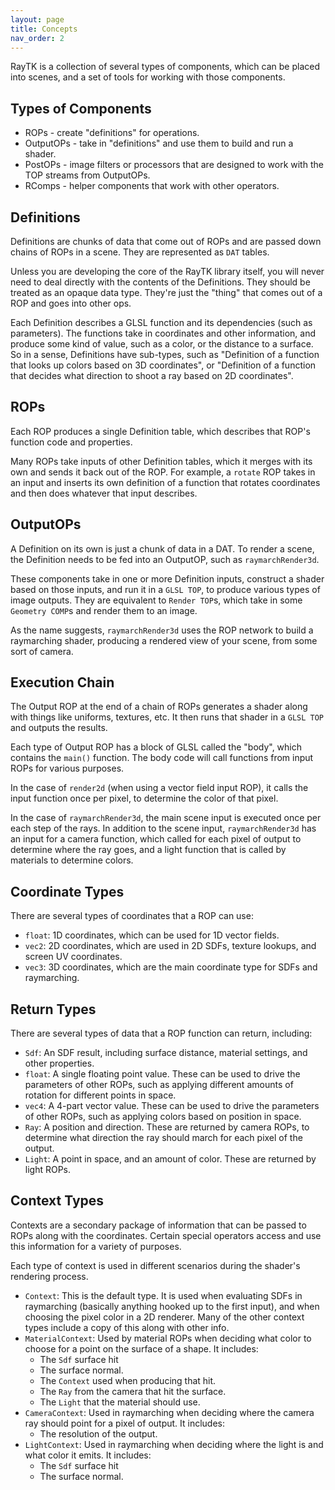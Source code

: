```yaml
---
layout: page
title: Concepts
nav_order: 2
---
```


RayTK is a collection of several types of components, which can be placed into scenes, and a set of tools for working with those components.

## Types of Components

* ROPs - create "definitions" for operations.
* OutputOPs - take in "definitions" and use them to build and run a shader.
* PostOPs - image filters or processors that are designed to work with the TOP streams from OutputOPs.
* RComps - helper components that work with other operators.

## Definitions

Definitions are chunks of data that come out of ROPs and are passed down chains of ROPs in a scene. They are represented as `DAT` tables.

Unless you are developing the core of the RayTK library itself, you will never need to deal directly with the contents of the Definitions. They should be treated as an opaque data type. They're just the "thing" that comes out of a ROP and goes into other ops.

Each Definition describes a GLSL function and its dependencies (such as parameters). The functions take in coordinates and other information, and produce some kind of value, such as a color, or the distance to a surface. So in a sense, Definitions have sub-types, such as "Definition of a function that looks up colors based on 3D coordinates", or "Definition of a function that decides what direction to shoot a ray based on 2D coordinates".

## ROPs

Each ROP produces a single Definition table, which describes that ROP's function code and properties.

Many ROPs take inputs of other Definition tables, which it merges with its own and sends it back out of the ROP. For example, a `rotate` ROP takes in an input and inserts its own definition of a function that rotates coordinates and then does whatever that input describes.

## OutputOPs

A Definition on its own is just a chunk of data in a DAT. To render a scene, the Definition needs to be fed into an OutputOP, such as `raymarchRender3d`.

These components take in one or more Definition inputs, construct a shader based on those inputs, and run it in a `GLSL TOP`, to produce various types of image outputs. They are equivalent to `Render TOP`s, which take in some `Geometry COMP`s and render them to an image.

As the name suggests, `raymarchRender3d` uses the ROP network to build a raymarching shader, producing a rendered view of your scene, from some sort of camera.

## Execution Chain

The Output ROP at the end of a chain of ROPs generates a shader along with things like uniforms, textures, etc. It then runs that shader in a `GLSL TOP` and outputs the results.

Each type of Output ROP has a block of GLSL called the "body", which contains the `main()` function. The body code will call functions from input ROPs for various purposes.

In the case of `render2d` (when using a vector field input ROP), it calls the input function once per pixel, to determine the color of that pixel.

In the case of `raymarchRender3d`, the main scene input is executed once per each step of the rays. In addition to the scene input, `raymarchRender3d` has an input for a camera function, which called for each pixel of output to determine where the ray goes, and a light function that is called by materials to determine colors.

## Coordinate Types

There are several types of coordinates that a ROP can use:
* `float`: 1D coordinates, which can be used for 1D vector fields.
* `vec2`: 2D coordinates, which are used in 2D SDFs, texture lookups, and screen UV coordinates.
* `vec3`: 3D coordinates, which are the main coordinate type for SDFs and raymarching.

## Return Types

There are several types of data that a ROP function can return, including:
* `Sdf`: An SDF result, including surface distance, material settings, and other properties.
* `float`: A single floating point value. These can be used to drive the parameters of other ROPs, such as applying different amounts of rotation for different points in space.
* `vec4`: A 4-part vector value. These can be used to drive the parameters of other ROPs, such as applying colors based on position in space.
* `Ray`: A position and direction. These are returned by camera ROPs, to determine what direction the ray should march for each pixel of the output.
* `Light`: A point in space, and an amount of color. These are returned by light ROPs.

## Context Types

Contexts are a secondary package of information that can be passed to ROPs along with the coordinates. Certain special operators access and use this information for a variety of purposes.

Each type of context is used in different scenarios during the shader's rendering process.

* `Context`: This is the default type. It is used when evaluating SDFs in raymarching (basically anything hooked up to the first input), and when choosing the pixel color in a 2D renderer. Many of the other context types include a copy of this along with other info.
* `MaterialContext`: Used by material ROPs when deciding what color to choose for a point on the surface of a shape. It includes:
  * The `Sdf` surface hit
  * The surface normal.
  * The `Context` used when producing that hit.
  * The `Ray` from the camera that hit the surface.
  * The `Light` that the material should use.
* `CameraContext`: Used in raymarching when deciding where the camera ray should point for a pixel of output. It includes:
  * The resolution of the output.
* `LightContext`: Used in raymarching when deciding where the light is and what color it emits. It includes:
  * The `Sdf` surface hit
  * The surface normal.
